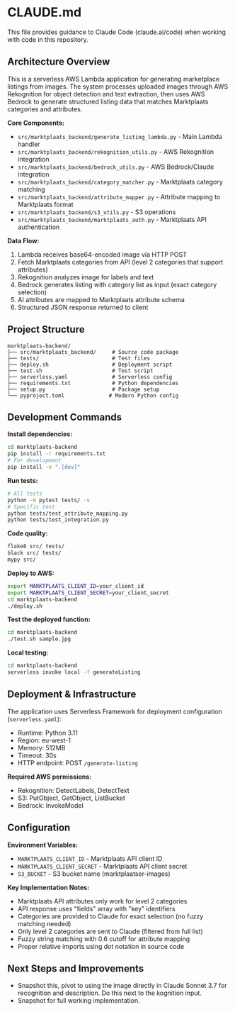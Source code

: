 # CLAUDE.md

This file provides guidance to Claude Code (claude.ai/code) when working with code in this repository.

## Architecture Overview

This is a serverless AWS Lambda application for generating marketplace listings from images. The system processes uploaded images through AWS Rekognition for object detection and text extraction, then uses AWS Bedrock to generate structured listing data that matches Marktplaats categories and attributes.

**Core Components:**
- `src/marktplaats_backend/generate_listing_lambda.py` - Main Lambda handler
- `src/marktplaats_backend/rekognition_utils.py` - AWS Rekognition integration
- `src/marktplaats_backend/bedrock_utils.py` - AWS Bedrock/Claude integration
- `src/marktplaats_backend/category_matcher.py` - Marktplaats category matching
- `src/marktplaats_backend/attribute_mapper.py` - Attribute mapping to Marktplaats format
- `src/marktplaats_backend/s3_utils.py` - S3 operations
- `src/marktplaats_backend/marktplaats_auth.py` - Marktplaats API authentication

**Data Flow:**
1. Lambda receives base64-encoded image via HTTP POST
2. Fetch Marktplaats categories from API (level 2 categories that support attributes)
3. Rekognition analyzes image for labels and text
4. Bedrock generates listing with category list as input (exact category selection)
5. AI attributes are mapped to Marktplaats attribute schema
6. Structured JSON response returned to client

## Project Structure

```
marktplaats-backend/
├── src/marktplaats_backend/     # Source code package
├── tests/                       # Test files
├── deploy.sh                    # Deployment script
├── test.sh                      # Test script
├── serverless.yaml              # Serverless config
├── requirements.txt             # Python dependencies
├── setup.py                     # Package setup
└── pyproject.toml              # Modern Python config
```

## Development Commands

**Install dependencies:**
```bash
cd marktplaats-backend
pip install -r requirements.txt
# For development
pip install -e ".[dev]"
```

**Run tests:**
```bash
# All tests
python -m pytest tests/ -v
# Specific test
python tests/test_attribute_mapping.py
python tests/test_integration.py
```

**Code quality:**
```bash
flake8 src/ tests/
black src/ tests/
mypy src/
```

**Deploy to AWS:**
```bash
export MARKTPLAATS_CLIENT_ID=your_client_id
export MARKTPLAATS_CLIENT_SECRET=your_client_secret
cd marktplaats-backend
./deploy.sh
```

**Test the deployed function:**
```bash
cd marktplaats-backend
./test.sh sample.jpg
```

**Local testing:**
```bash
cd marktplaats-backend
serverless invoke local -f generateListing
```

## Deployment & Infrastructure

The application uses Serverless Framework for deployment configuration (`serverless.yaml`):
- Runtime: Python 3.11
- Region: eu-west-1
- Memory: 512MB
- Timeout: 30s
- HTTP endpoint: POST `/generate-listing`

**Required AWS permissions:**
- Rekognition: DetectLabels, DetectText
- S3: PutObject, GetObject, ListBucket
- Bedrock: InvokeModel

## Configuration

**Environment Variables:**
- `MARKTPLAATS_CLIENT_ID` - Marktplaats API client ID
- `MARKTPLAATS_CLIENT_SECRET` - Marktplaats API client secret
- `S3_BUCKET` - S3 bucket name (marktplaatser-images)

**Key Implementation Notes:**
- Marktplaats API attributes only work for level 2 categories
- API response uses "fields" array with "key" identifiers
- Categories are provided to Claude for exact selection (no fuzzy matching needed)
- Only level 2 categories are sent to Claude (filtered from full list)
- Fuzzy string matching with 0.6 cutoff for attribute mapping
- Proper relative imports using dot notation in source code

## Next Steps and Improvements

- Snapshot this, pivot to using the image directly in Claude Sonnet 3.7 for recognition and description. Do this next to the kognition input.
- Snapshot for full working implementation.
